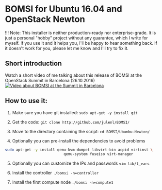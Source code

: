 
# BOMSI for Ubuntu 16.04 and OpenStack Newton

!!! Note: This installer is neither production-ready nor enterprise-grade. It is just a personal "hobby" project without any guarantee, which I write for myself. If you use it and it helps you, I'll be happy to hear something back. If it doesn't work for you, please let me know and I'll try to fix it.
## Short introduction
Watch a short video of me talking about this release of BOMSI at the OpenStack Summit in Barcelona (26.10.2016)
[![Video about BOMSI at the Summit in Barcelona](https://www.youtube.com/watch?v=NC9owNXhQO0)](https://www.youtube.com/watch?v=NC9owNXhQO0)

## How to use it:
1. Make sure you have git installed:
`sudo apt-get -y install git`

2. Get the code:
`git clone http://github.com/julenl/BOMSI/`

3. Move to the directory containing the script:
`cd BOMSI/Ubunbu-Newton/`

4. Optionally you can pre-install the dependencies to avoid problems
``` bash
sudo apt-get -y install qemu-kvm dumpet libvirt-bin acpid virtinst \
                           qemu-system fuseiso virt-manager
```
5. Optionally you can customize the IPs and passwords
`vim lib/t_vars`

6. Install the controller
`./bomsi -n=controller`

7. Install the first compute node
`./bomsi -n=compute1`





